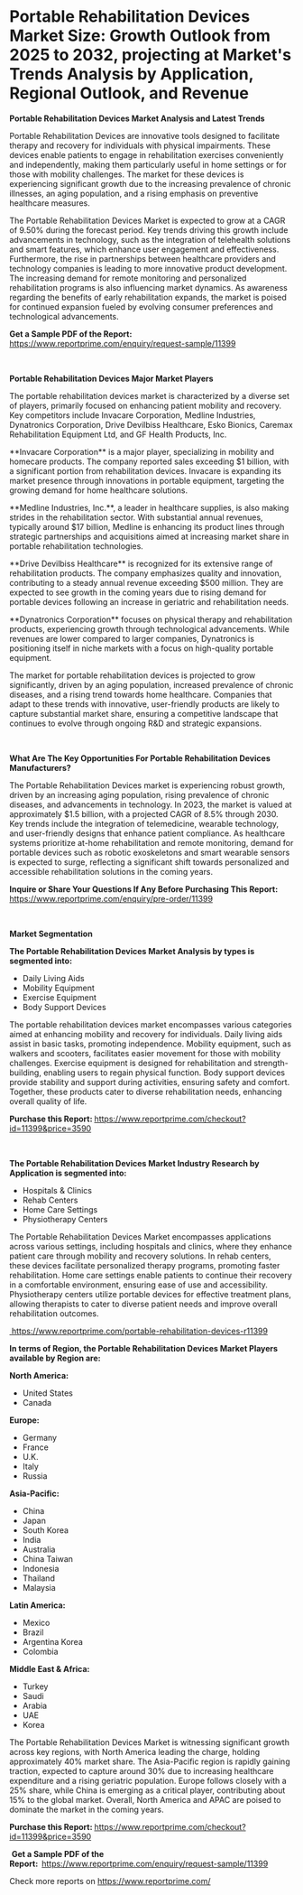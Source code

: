<p><h1>Portable Rehabilitation Devices Market Size: Growth Outlook from 2025 to 2032, projecting at Market's Trends Analysis by Application, Regional Outlook, and Revenue</h1></p><p><strong>Portable Rehabilitation Devices Market Analysis and Latest Trends</strong></p>
<p><p>Portable Rehabilitation Devices are innovative tools designed to facilitate therapy and recovery for individuals with physical impairments. These devices enable patients to engage in rehabilitation exercises conveniently and independently, making them particularly useful in home settings or for those with mobility challenges. The market for these devices is experiencing significant growth due to the increasing prevalence of chronic illnesses, an aging population, and a rising emphasis on preventive healthcare measures. </p><p>The Portable Rehabilitation Devices Market is expected to grow at a CAGR of 9.50% during the forecast period. Key trends driving this growth include advancements in technology, such as the integration of telehealth solutions and smart features, which enhance user engagement and effectiveness. Furthermore, the rise in partnerships between healthcare providers and technology companies is leading to more innovative product development. The increasing demand for remote monitoring and personalized rehabilitation programs is also influencing market dynamics. As awareness regarding the benefits of early rehabilitation expands, the market is poised for continued expansion fueled by evolving consumer preferences and technological advancements.</p></p>
<p><strong>Get a Sample PDF of the Report:&nbsp;</strong> <a href="https://www.reportprime.com/enquiry/request-sample/11399?utm_campaign=2273&utm_medium=2&utm_source=Github&utm_content=ia&utm_term=20032025&utm_id=portable-rehabilitation-devices">https://www.reportprime.com/enquiry/request-sample/11399</a></p>
<p>&nbsp;</p>
<p><strong>Portable Rehabilitation Devices Major Market Players</strong></p>
<p><p>The portable rehabilitation devices market is characterized by a diverse set of players, primarily focused on enhancing patient mobility and recovery. Key competitors include Invacare Corporation, Medline Industries, Dynatronics Corporation, Drive Devilbiss Healthcare, Esko Bionics, Caremax Rehabilitation Equipment Ltd, and GF Health Products, Inc.</p><p>**Invacare Corporation** is a major player, specializing in mobility and homecare products. The company reported sales exceeding $1 billion, with a significant portion from rehabilitation devices. Invacare is expanding its market presence through innovations in portable equipment, targeting the growing demand for home healthcare solutions.</p><p>**Medline Industries, Inc.**, a leader in healthcare supplies, is also making strides in the rehabilitation sector. With substantial annual revenues, typically around $17 billion, Medline is enhancing its product lines through strategic partnerships and acquisitions aimed at increasing market share in portable rehabilitation technologies.</p><p>**Drive Devilbiss Healthcare** is recognized for its extensive range of rehabilitation products. The company emphasizes quality and innovation, contributing to a steady annual revenue exceeding $500 million. They are expected to see growth in the coming years due to rising demand for portable devices following an increase in geriatric and rehabilitation needs.</p><p>**Dynatronics Corporation** focuses on physical therapy and rehabilitation products, experiencing growth through technological advancements. While revenues are lower compared to larger companies, Dynatronics is positioning itself in niche markets with a focus on high-quality portable equipment.</p><p>The market for portable rehabilitation devices is projected to grow significantly, driven by an aging population, increased prevalence of chronic diseases, and a rising trend towards home healthcare. Companies that adapt to these trends with innovative, user-friendly products are likely to capture substantial market share, ensuring a competitive landscape that continues to evolve through ongoing R&D and strategic expansions.</p></p>
<p>&nbsp;</p>
<p><strong>What Are The Key Opportunities For Portable Rehabilitation Devices Manufacturers?</strong></p>
<p><p>The Portable Rehabilitation Devices market is experiencing robust growth, driven by an increasing aging population, rising prevalence of chronic diseases, and advancements in technology. In 2023, the market is valued at approximately $1.5 billion, with a projected CAGR of 8.5% through 2030. Key trends include the integration of telemedicine, wearable technology, and user-friendly designs that enhance patient compliance. As healthcare systems prioritize at-home rehabilitation and remote monitoring, demand for portable devices such as robotic exoskeletons and smart wearable sensors is expected to surge, reflecting a significant shift towards personalized and accessible rehabilitation solutions in the coming years.</p></p>
<p><strong>Inquire or Share Your Questions If Any Before Purchasing This Report:</strong> <a href="https://www.reportprime.com/enquiry/pre-order/11399?utm_campaign=2273&utm_medium=2&utm_source=Github&utm_content=ia&utm_term=20032025&utm_id=portable-rehabilitation-devices">https://www.reportprime.com/enquiry/pre-order/11399</a></p>
<p>&nbsp;</p>
<p><strong>Market Segmentation</strong></p>
<p><strong>The Portable Rehabilitation Devices Market Analysis by types is segmented into:</strong></p>
<p><ul><li>Daily Living Aids</li><li>Mobility Equipment</li><li>Exercise Equipment</li><li>Body Support Devices</li></ul></p>
<p><p>The portable rehabilitation devices market encompasses various categories aimed at enhancing mobility and recovery for individuals. Daily living aids assist in basic tasks, promoting independence. Mobility equipment, such as walkers and scooters, facilitates easier movement for those with mobility challenges. Exercise equipment is designed for rehabilitation and strength-building, enabling users to regain physical function. Body support devices provide stability and support during activities, ensuring safety and comfort. Together, these products cater to diverse rehabilitation needs, enhancing overall quality of life.</p></p>
<p><strong>Purchase this Report:&nbsp;</strong><a href="https://www.reportprime.com/checkout?id=11399&price=3590&utm_campaign=2273&utm_medium=2&utm_source=Github&utm_content=ia&utm_term=20032025&utm_id=portable-rehabilitation-devices">https://www.reportprime.com/checkout?id=11399&price=3590</a></p>
<p>&nbsp;</p>
<p><strong>The Portable Rehabilitation Devices Market Industry Research by Application is segmented into:</strong></p>
<p><ul><li>Hospitals & Clinics</li><li>Rehab Centers</li><li>Home Care Settings</li><li>Physiotherapy Centers</li></ul></p>
<p><p>The Portable Rehabilitation Devices Market encompasses applications across various settings, including hospitals and clinics, where they enhance patient care through mobility and recovery solutions. In rehab centers, these devices facilitate personalized therapy programs, promoting faster rehabilitation. Home care settings enable patients to continue their recovery in a comfortable environment, ensuring ease of use and accessibility. Physiotherapy centers utilize portable devices for effective treatment plans, allowing therapists to cater to diverse patient needs and improve overall rehabilitation outcomes.</p></p>
<p><a href="https://www.reportprime.com/portable-rehabilitation-devices-r11399?utm_campaign=2273&utm_medium=2&utm_source=Github&utm_content=ia&utm_term=20032025&utm_id=portable-rehabilitation-devices">&nbsp;https://www.reportprime.com/portable-rehabilitation-devices-r11399</a></p>
<p><strong>In terms of Region, the Portable Rehabilitation Devices Market Players available by Region are:</strong></p>
<p>
    <p> <strong> North America: </strong>
        <ul>
            <li>United States</li>
            <li>Canada</li>
        </ul>
        </p> 
    <p> <strong> Europe: </strong>
        <ul>
            <li>Germany</li>
            <li>France</li>
            <li>U.K.</li>
            <li>Italy</li>
            <li>Russia</li>
        </ul>
        </p> 
    <p> <strong> Asia-Pacific: </strong>
        <ul>
            <li>China</li>
            <li>Japan</li>
            <li>South Korea</li>
            <li>India</li>
            <li>Australia</li>
            <li>China Taiwan</li>
            <li>Indonesia</li>
            <li>Thailand</li>
            <li>Malaysia</li>
        </ul>
        </p> 
    <p> <strong> Latin America: </strong>
        <ul>
            <li>Mexico</li>
            <li>Brazil</li>
            <li>Argentina Korea</li>
            <li>Colombia</li>
        </ul>
        </p> 
    <p> <strong> Middle East & Africa: </strong>
        <ul>
            <li>Turkey</li>
            <li>Saudi</li>
            <li>Arabia</li>
            <li>UAE</li>
            <li>Korea</li>
        </ul>
    </p>
    </p>
<p><p>The Portable Rehabilitation Devices Market is witnessing significant growth across key regions, with North America leading the charge, holding approximately 40% market share. The Asia-Pacific region is rapidly gaining traction, expected to capture around 30% due to increasing healthcare expenditure and a rising geriatric population. Europe follows closely with a 25% share, while China is emerging as a critical player, contributing about 15% to the global market. Overall, North America and APAC are poised to dominate the market in the coming years.</p></p>
<p><strong>Purchase this Report: </strong><a href="https://www.reportprime.com/checkout?id=11399&price=3590&utm_campaign=2273&utm_medium=2&utm_source=Github&utm_content=ia&utm_term=20032025&utm_id=portable-rehabilitation-devices">https://www.reportprime.com/checkout?id=11399&price=3590</a></p>
<p>&nbsp;<strong>Get a Sample PDF of the Report:&nbsp;&nbsp;</strong><a href="https://www.reportprime.com/enquiry/request-sample/11399?utm_campaign=2273&utm_medium=2&utm_source=Github&utm_content=ia&utm_term=20032025&utm_id=portable-rehabilitation-devices">https://www.reportprime.com/enquiry/request-sample/11399</a></p>
<p><strong></strong></p>
<p>Check more reports on <a href="https://www.reportprime.com/?utm_campaign=2273&utm_medium=2&utm_source=Github&utm_content=ia&utm_term=20032025&utm_id=portable-rehabilitation-devices">https://www.reportprime.com/</a></p>